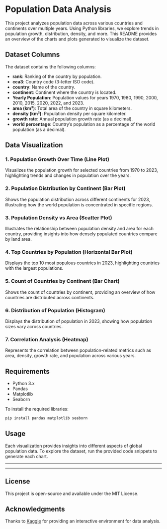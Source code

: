 # Population Data Analysis

This project analyzes population data across various countries and continents over multiple years. Using Python libraries, we explore trends in population growth, distribution, density, and more. This README provides an overview of the charts and plots generated to visualize the dataset.

## Dataset Columns

The dataset contains the following columns:
- **rank**: Ranking of the country by population.
- **cca3**: Country code (3-letter ISO code).
- **country**: Name of the country.
- **continent**: Continent where the country is located.
- **Yearly Population**: Population values for years 1970, 1980, 1990, 2000, 2010, 2015, 2020, 2022, and 2023.
- **area (km²)**: Total area of the country in square kilometers.
- **density (km²)**: Population density per square kilometer.
- **growth rate**: Annual population growth rate (as a decimal).
- **world percentage**: Country’s population as a percentage of the world population (as a decimal).

## Data Visualization

### 1. Population Growth Over Time (Line Plot)
Visualizes the population growth for selected countries from 1970 to 2023, highlighting trends and changes in population over the years.

### 2. Population Distribution by Continent (Bar Plot)
Shows the population distribution across different continents for 2023, illustrating how the world population is concentrated in specific regions.

### 3. Population Density vs Area (Scatter Plot)
Illustrates the relationship between population density and area for each country, providing insights into how densely populated countries compare by land area.

### 4. Top Countries by Population (Horizontal Bar Plot)
Displays the top 10 most populous countries in 2023, highlighting countries with the largest populations.

### 5. Count of Countries by Continent (Bar Chart)
Shows the count of countries by continent, providing an overview of how countries are distributed across continents.

### 6. Distribution of Population (Histogram)
Displays the distribution of population in 2023, showing how population sizes vary across countries.

### 7. Correlation Analysis (Heatmap)
Represents the correlation between population-related metrics such as area, density, growth rate, and population across various years.

## Requirements

- Python 3.x
- Pandas
- Matplotlib
- Seaborn

To install the required libraries:

```bash
pip install pandas matplotlib seaborn
```

## Usage

Each visualization provides insights into different aspects of global population data. To explore the dataset, run the provided code snippets to generate each chart.

--- 
---
## License

This project is open-source and available under the MIT License.

## Acknowledgments

Thanks to [Kaggle](https://www.kaggle.com/) for providing an interactive environment for data analysis.

